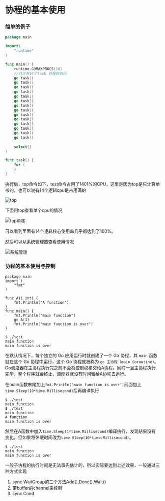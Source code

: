 # 协程的基本使用



### 简单的例子

```go
package main

import(
    "runtime"
)

func main() {
    runtime.GOMAXPROCS(16)
    //共计有14个task 协程在执行
    go task()
    go task()
    go task()
    go task()
    go task()
    go task()
    go task()
    go task()
    go task()
    go task()
    go task()
    go task()
    go task()
    go task()
    
    select{}
}

func task() {
    for {
    }
}
```

执行后，top命令如下，test命令占用了1401%的CPU，这里是因为top是只计算单核的，也可以说有14个逻辑cpu是占用满的

![top](D:\typora\code\go\goroutie\top.png)

下面用top查看单个cpu的情况

![top单核](D:\typora\code\go\goroutie\top_onecore.png)

可以看到里面有14个逻辑核心使用率几乎都达到了100%。

然后可以从系统管理器查看使用情况

![系统管理](D:\typora\code\go\goroutie\system_control.png)



### 协程的基本使用与控制

```
package main
import (
	"fmt"
)

func A(i int) {
	fmt.Println("A function")
}
func main() {
	fmt.Println("main function")
	go A(1)
    fmt.Println("main function is over")
}
```

```
$ ./test
main function
main function is over
```

在默认情况下，每个独立的 Go 应用运行时就创建了一个 Go 协程，其 `main` 函数就在这个 Go 协程中运行，这个 Go 协程就被称为 `go 主协程（main Goroutine)`。Go调度器在主协程执行完之前不会将控制权移交给A协程。同时一旦主协程执行完毕，整个程序就会终止，调度器就没有时间留给A协程去运行。

在main函数末尾加上`fmt.Println('main function is over')`前面加上`time.Sleep(10*time.Millisecond)`后再编译执行

```shell
$ ./test
main function
$ ./test
main function
A function
main function is over
```

然后在A函数中加入`time.Sleep(1*time.Millisecond)`编译执行，发现结果没有变化。但如果将休眠时间改为`time.Sleep(10*time.Millisecond)`。

```shell
$ ./test
main function
main function is over
```

一般子协程的执行时间是无法事先估计的，所以实际要达到上述效果，一般通过三种方式实现

1. sync.WaitGroup的三个方法Add(),Done(),Wait()
2. 带buffer的channel来控制
3. sync.Cond

